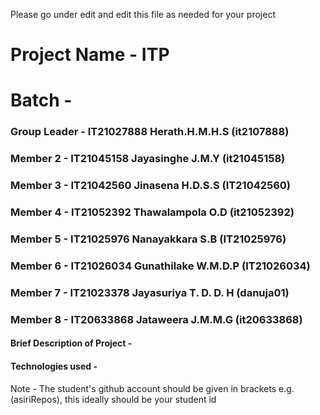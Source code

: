 Please go under edit and edit this file as needed for your project

# Project Name - ITP
# Batch - 
### Group Leader - IT21027888 Herath.H.M.H.S (it2107888)
### Member 2 -  IT21045158 Jayasinghe J.M.Y (it21045158)
### Member 3 -  IT21042560 Jinasena H.D.S.S (IT21042560)
### Member 4 -  IT21052392 Thawalampola O.D (it21052392)
### Member 5 - IT21025976 Nanayakkara S.B (IT21025976)
### Member 6 - IT21026034 Gunathilake W.M.D.P (IT21026034)
### Member 7 - IT21023378 Jayasuriya T. D. D. H (danuja01)
### Member 8 - IT20633868 Jataweera J.M.M.G (it20633868)

#### Brief Description of Project - 
#### Technologies used - 

Note - The student's github account should be given in brackets e.g. (asiriRepos), this ideally should be your student id 

